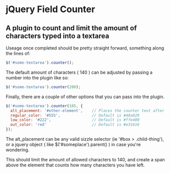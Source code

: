 # jQuery Field Counter
## A plugin to count and limit the amount of characters typed into a textarea

Useage once completed should be pretty straight forward, something along the lines of:

```javascript
$('#some-textarea').counter();
```

The default amount of characters ( 140 ) can be adjusted by passing a number into the plugin like so:

```javascript
$('#some-textarea').counter(200);
```

Finally, there are a couple of other options that you can pass into the plugin.

```javascript
$('#some-textarea').counter(165, {
  alt_placement: '#other-element',    // Places the counter text after some other element
  regular_color: '#555',              // Default is #48a029
  low_color: '#222',                  // Default is #ffe400
  out_color: 'red'                    // Default is #e31616
});
```

The alt_placement can be any valid sizzle selector (ie '#box > .child-thing'), or a jquery object ( like $('#someplace').parent() ) in case you're wondering.

This should limit the amount of allowed characters to 140, and create a span above the element that counts how many characters you have left.